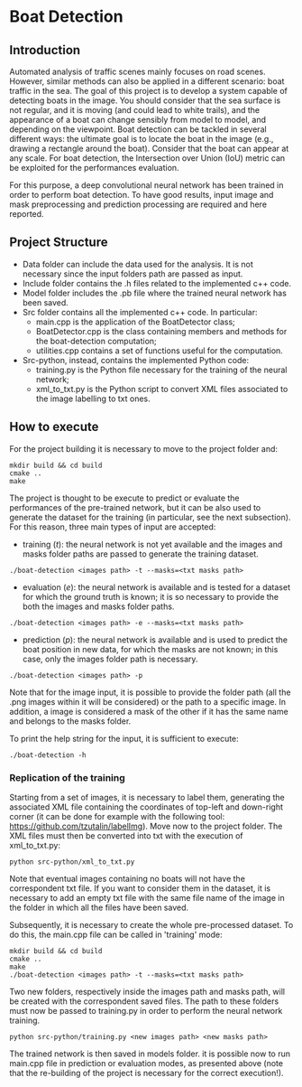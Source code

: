 # Boat Detection

## Introduction 

Automated analysis of traffic scenes mainly focuses on road scenes. However, similar methods can also be applied in a 
different scenario: boat traffic in the sea. The goal of this project is to develop a system capable of detecting boats in the image.
You should consider that the sea surface is not regular, and it is moving (and could lead to white trails), and the 
appearance of a boat can change sensibly from model to model, and depending on the viewpoint. Boat detection can be 
tackled in several different ways: the ultimate goal is to locate the boat in the image (e.g., drawing a rectangle around 
the boat). Consider that the boat can appear at any scale. For boat detection, the Intersection over Union (IoU) metric
can be exploited for the performances evaluation.

For this purpose, a deep convolutional neural network has been trained in order to perform boat detection. To have good results, 
input image and mask preprocessing and prediction processing are required and here reported. 

## Project Structure

- Data folder can include the data used for the analysis. It is not necessary since the input folders path are passed as input.
- Include folder contains the .h files related to the implemented c++ code.
- Model folder includes the .pb file where the trained neural network has been saved.
- Src folder contains all the implemented c++ code. In particular:
    + main.cpp is the application of the BoatDetector class;
    + BoatDetector.cpp is the class containing members and methods for the boat-detection computation;
    + utilities.cpp contains a set of functions useful for the computation. 
- Src-python, instead, contains the implemented Python code:
    + training.py is the Python file necessary for the training of the neural network;
    + xml_to_txt.py is the Python script to convert XML files associated to the image labelling to txt ones.

## How to execute

For the project building it is necessary to move to the project folder and: 

```
mkdir build && cd build
cmake ..
make 
```

The project is thought to be execute to predict or evaluate the performances of the pre-trained network, but it can be also used 
to generate the dataset for the training (in particular, see the next subsection). For this reason, three main types of input are accepted:

  - training (*t*): the neural network is not yet available and the images and masks folder paths are passed to generate the training dataset.
  ``` 
  ./boat-detection <images path> -t --masks=<txt masks path>
  ```
  
  - evaluation (*e*): the neural network is available and is tested for a dataset for which the ground truth is known; it is so necessary to provide the both the images and masks folder paths.
  ``` 
  ./boat-detection <images path> -e --masks=<txt masks path>
  ```
  
  - prediction (*p*): the neural network is available and is used to predict the boat position in new data, for which the masks are not known; in this case, only the images folder path is necessary. 
  ``` 
  ./boat-detection <images path> -p
  ```

Note that for the image input, it is possible to provide the folder path (all the .png images within it will be considered) or the path to a specific image. In addition, 
a image is considered a mask of the other if it has the same name and belongs to the masks folder.

To print the help string for the input, it is sufficient to execute: 
``` 
./boat-detection -h
```
  
### Replication of the training

Starting from a set of images, it is necessary to label them, generating the associated XML file containing the coordinates of
top-left and down-right corner (it can be done for example with the following tool: https://github.com/tzutalin/labelImg). Move 
now to the project folder. 
The XML files must then be converted into txt with the execution of xml_to_txt.py:

```
python src-python/xml_to_txt.py
```

Note that eventual images containing no boats will not have the correspondent txt file. If you want to consider them in the dataset,
it is necessary to add an empty txt file with the same file name of the image in the folder in which all the files have been saved.

Subsequently, it is necessary to create the whole pre-processed dataset. To do this, the main.cpp file can be called in 'training' mode:

```
mkdir build && cd build
cmake ..
make 
./boat-detection <images path> -t --masks=<txt masks path>
```

Two new folders, respectively inside the images path and masks path, will be created with the correspondent saved files. The path to these 
folders must now be passed to training.py in order to perform the neural network training. 

```
python src-python/training.py <new images path> <new masks path>
```

The trained network is then saved in models folder. it is possible now to run main.cpp file in prediction or evaluation modes, as presented above 
(note that the re-building of the project is necessary for the correct execution!). 

